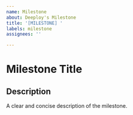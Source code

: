 ```yaml
---
name: Milestone
about: Deeploy's Milestone
title: '[MILESTONE] '
labels: milestone
assignees: ''

---
```

# Milestone Title

## Description
A clear and concise description of the milestone.
